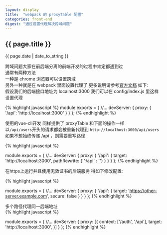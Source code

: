 ```yaml
---
layout: display
title:  "webpack 的 proxyTable 配置"
categories: front-end
digest: "通过设置代理解决跨域问题"
---
```

<h2>{{ page.title }}</h2>
<p>{{ page.date | date_to_string }}</p>

跨域问题大家在前后端分离的前端开发的过程中肯定都遇到过  
通常有两种方法  
一种是 chrome 浏览器可以设置跨域  
另外一种就是在 webpack 里面设置代理了 更多说明请参考[官方文档](https://webpack.js.org/configuration/dev-server/#devserver-proxy "官方文档") 如下:  
假设我们的后端接口地址为   localhost:3000 我们可以在 config/index.js 里这样设置代理  

{% highlight javascript %}
module.exports = {
    //...
    devServer: {
        proxy: {
        '/api': 'http://localhost:3000'
        }
    }
};
{% endhighlight %}

使用的vue-cli开发 同样提供了 proxyTable 和下面的操作一样  
以`/api/users`开头的请求都会被重新代理到 `http://localhost:3000/api/users`  
如果不想始终传递 /api ，则需要重写路径  

{% highlight javascript %}

module.exports = {
  //...
  devServer: {
    proxy: {
      '/api': {
        target: 'http://localhost:3000',
        pathRewrite: {'^/api' : ''}
      }
    }
  }
};
{% endhighlight %}


在https上运行并且使用无效证书的后端服务 得如下修改配置:  

{% highlight javascript %}

module.exports = {
  //...
  devServer: {
    proxy: {
      '/api': {
        target: 'https://other-server.example.com',
        secure: false
      }
    }
  }
};
{% endhighlight %}


多个路径代理同一后端地址  
{% highlight javascript %}

module.exports = {
  //...
  devServer: {
    proxy: [{
      context: ['/auth', '/api'],
      target: 'http://localhost:3000',
    }]
  }
};
{% endhighlight %}


